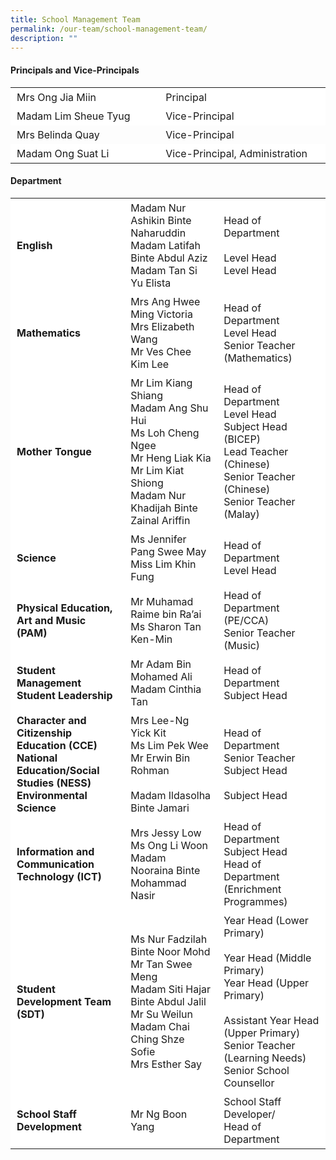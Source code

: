 ```yaml
---
title: School Management Team
permalink: /our-team/school-management-team/
description: ""
---
```

#### **Principals and Vice-Principals**


 <table border="0" style="box-sizing: inherit; border-collapse: collapse; border-spacing: 0px; max-width: 100%; width: 792.225px;"><tbody style="box-sizing: inherit;"><tr style="box-sizing: inherit; background: rgb(255, 255, 255);"><td style="box-sizing: inherit; padding: 5px 10px; width: 395.612px;">Mrs Ong Jia Miin</td><td style="box-sizing: inherit; padding: 5px 10px; width: 395.612px;">Principal</td></tr><tr style="box-sizing: inherit; background: rgb(255, 255, 255);"><td style="box-sizing: inherit; padding: 5px 10px; width: 395.612px;">Madam Lim Sheue Tyug</td><td style="box-sizing: inherit; padding: 5px 10px; width: 395.612px;">Vice-Principal</td></tr><tr><td style="box-sizing: inherit; padding: 5px 10px; width: 395.612px;">Mrs Belinda Quay</td><td style="box-sizing: inherit; padding: 5px 10px; width: 395.612px;">Vice-Principal</td></tr><tr style="box-sizing: inherit; background: rgb(255, 255, 255);"><td style="box-sizing: inherit; padding: 5px 10px; width: 395.612px;">Madam Ong Suat Li</td><td style="box-sizing: inherit; padding: 5px 10px; width: 395.612px;">Vice-Principal, Administration</td></tr></tbody></table>

#### **Department**



<table border="0" style="box-sizing: inherit; border-collapse: collapse; border-spacing: 0px; max-width: 100%; width: 792.225px;"><tbody style="box-sizing: inherit;"><tr style="box-sizing: inherit; background: rgb(255, 255, 255); height: 65px;"><td style="box-sizing: inherit; padding: 5px 10px; width: 263.737px;"><b>English</b></td><td style="box-sizing: inherit; padding: 5px 10px; width: 263.737px;">Madam Nur Ashikin Binte Naharuddin<br>Madam Latifah Binte Abdul Aziz<br>Madam Tan Si Yu Elista</td><td style="box-sizing: inherit; padding: 5px 10px; width: 263.75px;">Head of Department<br><br>Level Head<br>Level Head</td></tr><tr style="box-sizing: inherit; background: rgb(255, 255, 255);"></tr><tr style="box-sizing: inherit; background: rgb(255, 255, 255); height: 65px;"><td style="box-sizing: inherit; padding: 5px 10px; width: 263.737px;"><b>Mathematics</b></td><td style="box-sizing: inherit; padding: 5px 10px; width: 263.737px;">Mrs Ang Hwee Ming Victoria<br>Mrs Elizabeth Wang<br>Mr Ves Chee Kim Lee<br></td><td style="box-sizing: inherit; padding: 5px 10px; width: 263.75px;">Head of Department<br>Level Head<br>Senior Teacher (Mathematics)</td></tr><tr style="box-sizing: inherit; background: rgb(255, 255, 255); height: 65px;"><td style="box-sizing: inherit; padding: 5px 10px; width: 263.737px;"><b>Mother Tongue</b></td><td style="box-sizing: inherit; padding: 5px 10px; width: 263.737px;">Mr Lim Kiang Shiang<br>Madam Ang Shu Hui<br>Ms Loh Cheng Ngee<br>Mr Heng Liak Kia<br>Mr Lim Kiat Shiong<br>Madam Nur Khadijah Binte Zainal Ariffin</td><td style="box-sizing: inherit; padding: 5px 10px; width: 263.75px;">Head of Department<br>Level Head<br>Subject Head (BICEP)<br>Lead Teacher (Chinese)<br>Senior Teacher (Chinese)<br>Senior Teacher (Malay)</td></tr><tr style="box-sizing: inherit; background: rgb(255, 255, 255); height: 65px;"><td style="box-sizing: inherit; padding: 5px 10px; width: 263.737px;"><b>Science</b></td><td style="box-sizing: inherit; padding: 5px 10px; width: 263.737px;">Ms Jennifer Pang Swee May<br>Miss Lim Khin Fung</td><td style="box-sizing: inherit; padding: 5px 10px; width: 263.75px;">Head of Department<br>Level Head</td></tr><tr style="box-sizing: inherit; background: rgb(230, 230, 230);"></tr><tr style="box-sizing: inherit; background: rgb(255, 255, 255); height: 65px;"><td style="box-sizing: inherit; padding: 5px 10px; width: 263.737px;"><b>Physical Education, Art and Music (PAM)</b></td><td style="box-sizing: inherit; padding: 5px 10px; width: 263.737px;">Mr Muhamad Raime bin Ra’ai<br>Ms Sharon Tan Ken-Min</td><td style="box-sizing: inherit; padding: 5px 10px; width: 263.75px;">Head of Department (PE/CCA)<br>Senior Teacher (Music)</td></tr><tr style="box-sizing: inherit; background: rgb(255, 255, 255); height: 65px;"><td style="box-sizing: inherit; padding: 5px 10px; width: 263.737px;"><b>Student Management<br>Student Leadership</b></td><td style="box-sizing: inherit; padding: 5px 10px; width: 263.737px;">Mr Adam Bin Mohamed Ali<br>Madam Cinthia Tan</td><td style="box-sizing: inherit; padding: 5px 10px; width: 263.75px;">Head of Department<br>Subject Head</td></tr><tr style="box-sizing: inherit; background: rgb(255, 255, 255); height: 65px;"><td style="box-sizing: inherit; padding: 5px 10px; width: 263.737px;"><b>Character and Citizenship Education (CCE)<br>National Education/Social Studies (NESS)<br>Environmental Science</b></td><td style="box-sizing: inherit; padding: 5px 10px; width: 263.737px;">Mrs Lee-Ng Yick Kit<br>Ms Lim Pek Wee<br> Mr Erwin Bin Rohman<br><br>Madam Ildasolha Binte Jamari</td><td style="box-sizing: inherit; padding: 5px 10px; width: 263.75px;">Head of Department<br>Senior Teacher<br>Subject Head<br><br>Subject Head</td></tr><tr style="box-sizing: inherit; background: rgb(255, 255, 255); height: 65px;"><td style="box-sizing: inherit; padding: 5px 10px; width: 263.737px;"><b>Information and Communication Technology (ICT)</b></td><td style="box-sizing: inherit; padding: 5px 10px; width: 263.737px;">Mrs Jessy Low<br>Ms Ong Li Woon<br>Madam Nooraina Binte Mohammad Nasir</td><td style="box-sizing: inherit; padding: 5px 10px; width: 263.75px;">Head of Department<br>Subject Head<br>Head of Department (Enrichment Programmes)</td></tr><tr style="box-sizing: inherit; background: rgb(255, 255, 255); height: 65px;"><td style="box-sizing: inherit; padding: 5px 10px; width: 263.737px;"><b>Student Development Team (SDT)</b></td><td style="box-sizing: inherit; padding: 5px 10px; width: 263.737px;">Ms Nur Fadzilah Binte Noor Mohd<br>Mr Tan Swee Meng<br>Madam Siti Hajar Binte Abdul Jalil<br>Mr Su Weilun<br>Madam Chai Ching Shze Sofie<br>Mrs Esther Say</td><td style="box-sizing: inherit; padding: 5px 10px; width: 300px;">Year Head (Lower Primary)<br><br>Year Head (Middle Primary)<br>Year Head (Upper Primary)<br><br>Assistant Year Head (Upper Primary)<br>Senior Teacher (Learning Needs)<br>Senior School Counsellor</td></tr><tr style="box-sizing: inherit; background: rgb(255, 255, 255);"><td style="box-sizing: inherit; padding: 5px 10px; width: 263.737px;"><b>School Staff Development</b></td><td style="box-sizing: inherit; padding: 5px 10px; width: 263.737px;">Mr Ng Boon Yang</td><td style="box-sizing: inherit; padding: 5px 10px; width: 263.75px;">School Staff Developer/<br style="box-sizing: inherit;">Head of Department</td></tr></tbody></table>